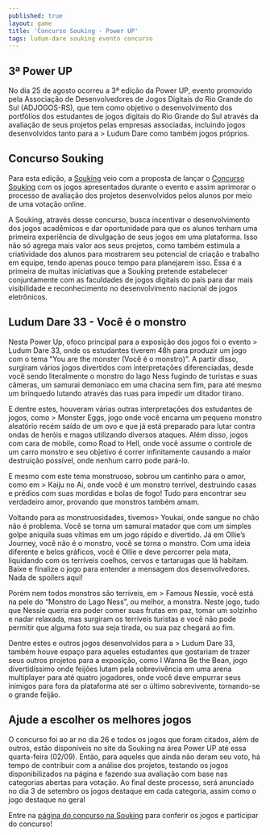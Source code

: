```yaml
---
published: true
layout: game
title: 'Concurso Souking - Power UP'
tags: ludum-dare souking evento concurso
---
```



## 3ª Power UP
No dia 25 de agosto ocorreu a 3ª edição da Power UP, evento promovido pela Associação de Desenvolvedores de Jogos Digitais do Rio Grande do Sul (ADJOGOS-RS), que tem como objetivo o desenvolvimento dos portfólios dos estudantes de jogos digitais do Rio Grande do Sul através da avaliação de seus projetos pelas empresas associadas, incluindo jogos desenvolvidos tanto para a > Ludum Dare como também jogos próprios. 

## Concurso Souking
Para esta edição, a <a href="http://www.souking.com.br">Souking</a>
 veio com a proposta de lançar o <a href="http://www.souking.com.br/loja/index.php/power-up" target="_blank">Concurso Souking</a>
 com os jogos apresentados durante o evento e assim aprimorar o processo de avaliação dos projetos desenvolvidos pelos alunos por meio de uma votação online.




A Souking, através desse concurso, busca incentivar o desenvolvimento dos jogos acadêmicos e dar oportunidade para que os alunos tenham uma primeira experiência de divulgação de seus jogos em uma plataforma. Isso não só agrega mais valor aos seus projetos, como também estimula a criatividade dos alunos para mostrarem seu potencial de criação e trabalho em equipe, tendo apenas pouco tempo para planejarem isso. Essa é a primeira de muitas iniciativas que a Souking pretende estabelecer conjuntamente com as faculdades de jogos digitais do país para dar mais visibilidade e reconhecimento no desenvolvimento nacional de jogos eletrônicos.

## Ludum Dare 33 - Você é o monstro
Nesta Power Up, ofoco principal para a exposição dos jogos foi o evento > Ludum Dare 33, onde os estudantes tiverem 48h para produzir um jogo com o tema “You are the monster (Você é o monstro)”. A partir disso, surgiram vários jogos divertidos com interpretações diferenciadas, desde você sendo literalmente o monstro do lago Ness fugindo de turistas e suas câmeras, um samurai demoníaco em uma chacina sem fim, para até mesmo um brinquedo lutando através das ruas para impedir um ditador tirano.




E dentre estes, houveram várias outras interpretações dos estudantes de jogos, como > Monster Eggs, jogo onde você encarna um pequeno monstro aleatório recém saído de um ovo e que já está preparado para lutar contra ondas de heróis e magos utilizando diversos ataques. Além disso, jogos com cara de mobile, como Road to Hell, onde você assume o controle de um carro monstro e seu objetivo é correr infinitamente causando a maior destruição possível, onde nenhum carro pode pará-lo.

E mesmo com este tema monstruoso, sobrou um cantinho para o amor, como em > Kaiju no Ai, onde você é um monstro terrível, destruindo casas e prédios com suas mordidas e bolas de fogo! Tudo para encontrar seu verdadeiro amor, provando que monstros também amam.

Voltando para as monstruosidades, tivemos>  Youkai, onde sangue no chão não é problema. Você se torna um samurai matador que com um simples golpe aniquila suas vítimas em um jogo rápido e divertido. Já em Ollie’s Journey, você não é o monstro, você se torna o monstro. Com uma ideia diferente e belos gráficos, você é Ollie e deve percorrer pela mata, liquidando com os terríveis coelhos, cervos e tartarugas que lá habitam. Baixe e finalize o jogo para entender a mensagem dos desenvolvedores. Nada de spoilers aqui!

Porém nem todos monstros são terríveis, em > Famous Nessie, você está na pele do “Monstro do Lago Ness”, ou melhor, a monstra. Neste jogo, tudo que Nessie queria era poder comer suas frutas em paz, tomar um solzinho e nadar relaxada, mas surgiram os terríveis turistas e você não pode permitir que alguma foto sua seja tirada, ou sua paz chegará ao fim.




Dentre estes e outros jogos desenvolvidos para a > Ludum Dare 33, também houve espaço para aqueles estudantes que gostariam de trazer seus outros projetos para a exposição, como I Wanna Be the Bean, jogo divertidíssimo onde feijões lutam pela sobrevivência em uma arena multiplayer para até quatro jogadores, onde você deve empurrar seus inimigos para fora da plataforma até ser o último sobrevivente, tornando-se o grande feijão.

## Ajude a escolher os melhores jogos
O concurso foi ao ar no dia 26 e todos os jogos que foram citados, além de outros, estão disponíveis no site da Souking na área Power UP até essa quarta-feira (02/09). Então, para aqueles que ainda não deram seu voto, há tempo de contribuir com a análise dos projetos, testando os jogos disponibilizados na página e fazendo sua avaliação com base nas categorias abertas para votação. Ao final deste processo, será anunciado no dia 3 de setembro os jogos destaque em cada categoria, assim como o jogo destaque no geral

Entre na <a href="http://www.souking.com.br/loja/index.php/power-up" target="_blank">página do concurso na Souking</a>
 para conferir os jogos e participar do concurso!

